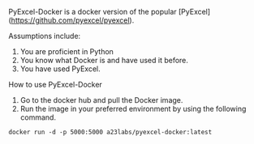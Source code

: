 PyExcel-Docker is a docker version of the popular [PyExcel] (https://github.com/pyexcel/pyexcel). 

 Assumptions include:
1. You are proficient in Python 
2. You know what Docker is and have used it before. 
3. You have used PyExcel. 

 How to use PyExcel-Docker 
1. Go to the docker hub and pull the Docker image. 
2. Run the image in your preferred environment by using the following command. 

```docker run -d -p 5000:5000 a23labs/pyexcel-docker:latest```
